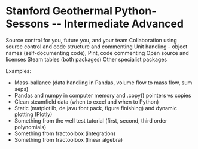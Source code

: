 # Stanford Geothermal Python-Sessons -- Intermediate Advanced


Source control for you, future you, and your team
Collaboration using source control and code structure and commenting
Unit handling - object names (self-documenting code), Pint, code commenting
Open source and licenses
Steam tables (both packages)
Other specialist packages


Examples:
- Mass-ballance (data handling in Pandas, volume flow to mass flow, sum seps)
- Pandas and numpy in computer memory and .copy() pointers vs copies
- Clean steamfield data (when to excel and when to Python)
- Static (matplotlib, de javu font pack, figure finishing) and dynamic plotting (Plotly)
- Something from the well test tutorial (first, second, third order polynomials)
- Something from fractoolbox (integration)
- Something from fractoolbox (linear algebra)
